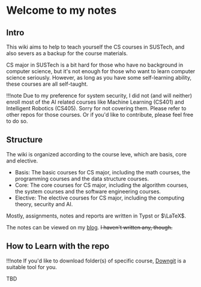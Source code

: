 # Welcome to my notes

## Intro

This wiki aims to help to teach yourself the CS courses in SUSTech, and also severs as a backup for the course materials.

CS major in SUSTech is a bit hard for those who have no background in computer science, but it's not enough for those who want to learn computer science seriously. However, as long as you have some self-learning ability, these courses are all self-taught.

!!!note
    Due to my preference for system security, I did not (and will neither) enroll most of the AI related courses like Machine Learning (CS401) and Intelligent Robotics (CS405). Sorry for not covering them. Please refer to other repos for those courses. Or if you'd like to contribute, please feel free to do so.

## Structure

The wiki is organized according to the course leve, which are basis, core and elective.

- Basis: The basic courses for CS major, including the math courses, the programming courses and the data structure courses.
- Core: The core courses for CS major, including the algorithm courses, the system courses and the software engineering courses.
- Elective: The elective courses for CS major, including the computing theory, security and AI.

Mostly, assignments, notes and reports are written in Typst or $\LaTeX$.

The notes can be viewed on my [blog](https://blog.benx.dev). ~~I haven't written any, though.~~

## How to Learn with the repo

!!!note
    If you'd like to download folder(s) of specific course, [Downgit](https://downgit.benx.dev) is a suitable tool for you.

TBD

